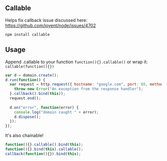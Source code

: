 ## Callable

Helps fix callback issue discussed here: https://github.com/joyent/node/issues/4702

`npm install callable`

## Usage

Append .callable to your function `function(){}.callable()` or wrap it: `callable(function(){})`

```javascript
var d = domain.create();
d.run(function() {
  var request = http.request({ hostname: "google.com", port: 80, method: "HEAD" }, function(response) {
    throw new Error("An exception from the response handler");
  }.callback().bind(this));
  request.end();
  
  d.on("error", function(error) {
    console.log("domain caught " + error);
    d.dispose();
  });
});
```

It's also chainable!

```javascript
function(){}.callable().bind(this);
function(){}.bind(this).callable();
callback(function(){}).bind(this);
```
